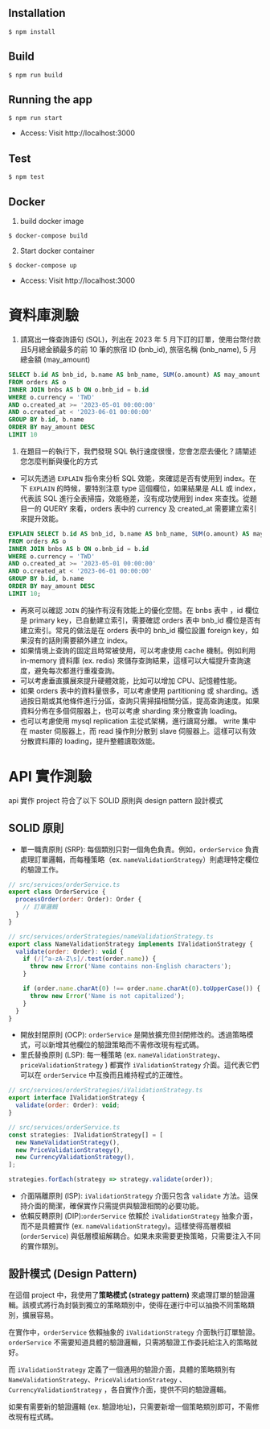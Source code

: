 ## Installation

```
$ npm install
```

## Build
```
$ npm run build
```

## Running the app
```
$ npm run start
```
- Access: Visit http://localhost:3000

## Test
```
$ npm test
```
## Docker

1. build docker image
```
$ docker-compose build
```

2. Start docker container
```
$ docker-compose up
```
- Access: Visit http://localhost:3000

# 資料庫測驗

1. 請寫出一條查詢語句 (SQL)，列出在 2023 年 5 月下訂的訂單，使用台幣付款且5月總金額最多的前 10 筆的旅宿 ID (bnb_id), 旅宿名稱 (bnb_name), 5 月總金額 (may_amount)

```sql
SELECT b.id AS bnb_id, b.name AS bnb_name, SUM(o.amount) AS may_amount 
FROM orders AS o 
INNER JOIN bnbs AS b ON o.bnb_id = b.id
WHERE o.currency = 'TWD'
AND o.created_at >= '2023-05-01 00:00:00'
AND o.created_at < '2023-06-01 00:00:00'
GROUP BY b.id, b.name
ORDER BY may_amount DESC
LIMIT 10
```

1. 在題目一的執行下，我們發現 SQL 執行速度很慢，您會怎麼去優化？請闡述您怎麼判斷與優化的方式

- 可以先透過 `EXPLAIN` 指令來分析 SQL 效能，來確認是否有使用到 index。在下 `EXPLAIN` 的時候，要特別注意 type 這個欄位，如果結果是 ALL 或 index，代表該 SQL 進行全表掃描，效能極差，沒有成功使用到 index 來查找。從題目一的 QUERY 來看，orders 表中的 currency 及 created_at 需要建立索引來提升效能。

```sql
EXPLAIN SELECT b.id AS bnb_id, b.name AS bnb_name, SUM(o.amount) AS may_amount 
FROM orders AS o 
INNER JOIN bnbs AS b ON o.bnb_id = b.id
WHERE o.currency = 'TWD'
AND o.created_at >= '2023-05-01 00:00:00'
AND o.created_at < '2023-06-01 00:00:00'
GROUP BY b.id, b.name
ORDER BY may_amount DESC
LIMIT 10;
```

- 再來可以確認 `JOIN` 的操作有沒有效能上的優化空間。在 bnbs 表中 ，id 欄位是 primary key，已自動建立索引，需要確認 orders 表中 bnb_id 欄位是否有建立索引。常見的做法是在 orders 表中的 bnb_id 欄位設置 foreign key，如果沒有的話則需要額外建立 index。
- 如果情境上查詢的固定且時常被使用，可以考慮使用 cache 機制。例如利用 in-memory 資料庫 (ex. redis) 來儲存查詢結果，這樣可以大幅提升查詢速度，避免每次都進行重複查詢。
- 可以考慮垂直擴展來提升硬體效能，比如可以增加 CPU、記憶體性能。
- 如果 orders 表中的資料量很多，可以考慮使用 partitioning 或 sharding。透過按日期或其他條件進行分區，查詢只需掃描相關分區，提高查詢速度。如果資料分佈在多個伺服器上，也可以考慮 sharding 來分散查詢 loading。
- 也可以考慮使用 mysql replication 主從式架構，進行讀寫分離。 write 集中在 master 伺服器上，而 read 操作則分散到 slave 伺服器上。這樣可以有效分散資料庫的 loading，提升整體讀取效能。


# API 實作測驗

api 實作 project 符合了以下 SOLID 原則與 design pattern 設計模式

## SOLID 原則

- 單一職責原則 (SRP): 每個類別只對一個角色負責。例如，`orderService` 負責處理訂單邏輯，而每種策略（ex. `nameValidationStrategy`）則處理特定欄位的驗證工作。

```jsx
// src/services/orderService.ts
export class OrderService {
  processOrder(order: Order): Order {
    // 訂單邏輯
  }
}

// src/services/orderStrategies/nameValidationStrategy.ts
export class NameValidationStrategy implements IValidationStrategy {
  validate(order: Order): void {
    if (/[^a-zA-Z\s]/.test(order.name)) {
      throw new Error('Name contains non-English characters');
    }

    if (order.name.charAt(0) !== order.name.charAt(0).toUpperCase()) {
      throw new Error('Name is not capitalized');
    }
  }
}
```

- 開放封閉原則 (OCP): `orderService` 是開放擴充但封閉修改的。透過策略模式，可以新增其他欄位的驗證策略而不需修改現有程式碼。
- 里氏替換原則 (LSP): 每一種策略 (ex. `nameValidationStrategy`、`priceValidationStrategy` ) 都實作 `iValidationStrategy` 介面。這代表它們可以在 `orderService` 中互換而且維持程式的正確性。

```jsx
// src/services/orderStrategies/iValidationStrategy.ts
export interface IValidationStrategy {
  validate(order: Order): void;
}

// src/services/orderService.ts
const strategies: IValidationStrategy[] = [
  new NameValidationStrategy(),
  new PriceValidationStrategy(),
  new CurrencyValidationStrategy(),
];

strategies.forEach(strategy => strategy.validate(order));
```

- 介面隔離原則 (ISP): `iValidationStrategy` 介面只包含 `validate` 方法。這保持介面的簡潔，確保實作只需提供與驗證相關的必要功能。
- 依賴反轉原則 (DIP):`orderService` 依賴於 `iValidationStrategy` 抽象介面，而不是具體實作 (ex. `nameValidationStrategy`)。這樣使得高層模組 (`orderService`) 與低層模組解耦合。如果未來需要更換策略，只需要注入不同的實作類別。

## 設計模式 (Design Pattern)

在這個 project 中，我使用了**策略模式 (strategy pattern)** 來處理訂單的驗證邏輯。該模式將行為封裝到獨立的策略類別中，使得在運行中可以抽換不同策略類別，擴展容易。

在實作中，`orderService` 依賴抽象的 `iValidationStrategy` 介面執行訂單驗證。`orderService` 不需要知道具體的驗證邏輯，只需將驗證工作委託給注入的策略就好。

而 `iValidationStrategy` 定義了一個通用的驗證介面，具體的策略類別有`NameValidationStrategy`、`PriceValidationStrategy` 、 `CurrencyValidationStrategy` ，各自實作介面，提供不同的驗證邏輯。

如果有需要新的驗證邏輯 (ex. 驗證地址)，只需要新增一個策略類別即可，不需修改現有程式碼。